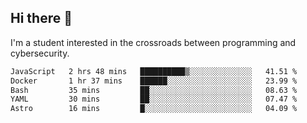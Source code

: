 ## Hi there 👋

I'm a student interested in the crossroads between programming and cybersecurity.
<!--START_SECTION:waka-->

```txt
JavaScript   2 hrs 48 mins   ██████████▒░░░░░░░░░░░░░░   41.51 %
Docker       1 hr 37 mins    ██████░░░░░░░░░░░░░░░░░░░   23.99 %
Bash         35 mins         ██░░░░░░░░░░░░░░░░░░░░░░░   08.63 %
YAML         30 mins         ██░░░░░░░░░░░░░░░░░░░░░░░   07.47 %
Astro        16 mins         █░░░░░░░░░░░░░░░░░░░░░░░░   04.09 %
```

<!--END_SECTION:waka-->
